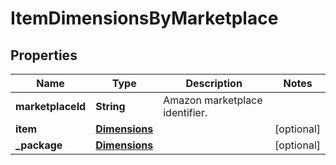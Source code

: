 # ItemDimensionsByMarketplace

## Properties
Name | Type | Description | Notes
------------ | ------------- | ------------- | -------------
**marketplaceId** | **String** | Amazon marketplace identifier. | 
**item** | [**Dimensions**](Dimensions.md) |  |  [optional]
**_package** | [**Dimensions**](Dimensions.md) |  |  [optional]
